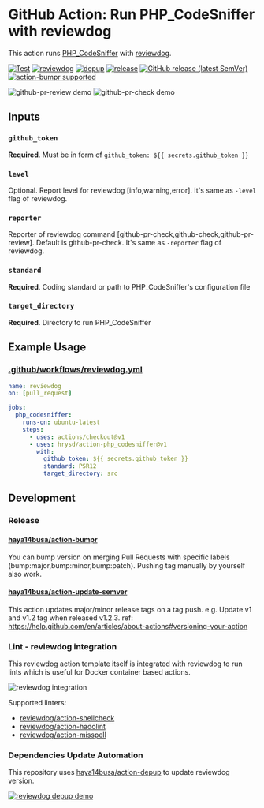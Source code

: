 # GitHub Action: Run PHP\_CodeSniffer with reviewdog

This action runs [PHP\_CodeSniffer](https://github.com/squizlabs/PHP_CodeSniffer) with [reviewdog](https://github.com/reviewdog/reviewdog).

[![Test](https://github.com/hrysd/action-php_codesniffer/workflows/Test/badge.svg)](https://github.com/hrysd/action-php_codesniffer/actions?query=workflow%3ATest)
[![reviewdog](https://github.com/hrysd/action-php_codesniffer/workflows/reviewdog/badge.svg)](https://github.com/hrysd/action-php_codesniffer/actions?query=workflow%3Ahrysd)
[![depup](https://github.com/hrysd/action-php_codesniffer/workflows/depup/badge.svg)](https://github.com/hrysd/action-php_codesniffer/actions?query=workflow%3Adepup)
[![release](https://github.com/hrysd/action-php_codesniffer/workflows/release/badge.svg)](https://github.com/hrysd/action-php_codesniffer/actions?query=workflow%3Arelease)
[![GitHub release (latest SemVer)](https://img.shields.io/github/v/release/hrysd/action-php_codesniffer?logo=github&sort=semver)](https://github.com/hrysd/action-php_codesniffer/releases)
[![action-bumpr supported](https://img.shields.io/badge/bumpr-supported-ff69b4?logo=github&link=https://github.com/haya14busa/action-bumpr)](https://github.com/haya14busa/action-bumpr)

![github-pr-review demo](https://user-images.githubusercontent.com/1663465/73769679-6b6ec000-47be-11ea-8481-34381232ad65.png)
![github-pr-check demo](https://user-images.githubusercontent.com/1663465/73769700-7164a100-47be-11ea-9580-ecf9da5575e8.png)


## Inputs

### `github_token`

**Required**. Must be in form of `github_token: ${{ secrets.github_token }}`

### `level`

Optional. Report level for reviewdog [info,warning,error].
It's same as `-level` flag of reviewdog.

### `reporter`

Reporter of reviewdog command [github-pr-check,github-check,github-pr-review].
Default is github-pr-check.
It's same as `-reporter` flag of reviewdog.

### `standard`

**Required**. Coding standard or path to PHP\_CodeSniffer's configuration file

### `target_directory`

**Required**. Directory to run PHP\_CodeSniffer

## Example Usage

### [.github/workflows/reviewdog.yml](.github/workflows/reviewdog.yml)

```yaml
name: reviewdog
on: [pull_request]

jobs:
  php_codesniffer:
    runs-on: ubuntu-latest
    steps:
      - uses: actions/checkout@v1
      - uses: hrysd/action-php_codesniffer@v1
        with:
          github_token: ${{ secrets.github_token }}
          standard: PSR12
          target_directory: src
```

## Development

### Release

#### [haya14busa/action-bumpr](https://github.com/haya14busa/action-bumpr)
You can bump version on merging Pull Requests with specific labels (bump:major,bump:minor,bump:patch).
Pushing tag manually by yourself also work.

#### [haya14busa/action-update-semver](https://github.com/haya14busa/action-update-semver)

This action updates major/minor release tags on a tag push. e.g. Update v1 and v1.2 tag when released v1.2.3.
ref: https://help.github.com/en/articles/about-actions#versioning-your-action

### Lint - reviewdog integration

This reviewdog action template itself is integrated with reviewdog to run lints
which is useful for Docker container based actions.

![reviewdog integration](https://user-images.githubusercontent.com/3797062/72735107-7fbb9600-3bde-11ea-8087-12af76e7ee6f.png)

Supported linters:

- [reviewdog/action-shellcheck](https://github.com/reviewdog/action-shellcheck)
- [reviewdog/action-hadolint](https://github.com/reviewdog/action-hadolint)
- [reviewdog/action-misspell](https://github.com/reviewdog/action-misspell)

### Dependencies Update Automation
This repository uses [haya14busa/action-depup](https://github.com/haya14busa/action-depup) to update
reviewdog version.

[![reviewdog depup demo](https://user-images.githubusercontent.com/3797062/73154254-170e7500-411a-11ea-8211-912e9de7c936.png)](https://github.com/reviewdog/action-template/pull/6)

